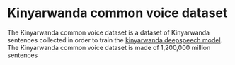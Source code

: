 <h1>Kinyarwanda common voice dataset</h1>

The Kinyarwanda common voice dataset is a dataset of Kinyarwanda sentences collected in order to train the [kinyarwanda deepspeech model](https://github.com/Digital-Umuganda/Deepspeech-Kinyarwanda). The Kinyarwanda common voice dataset is made of 1,200,000 million sentences
